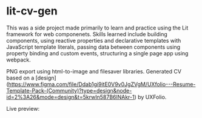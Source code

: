 # lit-cv-gen

This was a side project made primarily to learn and practice using the Lit framework for web componenets. Skills learned include building components, using reactive properties and declarative templates with JavaScript template literals, passing data between components using property binding and custom events, structuring a single page app using webpack.

PNG export using html-to-image and filesaver libraries. Generated CV based on a [design] (https://www.figma.com/file/Ddab1gi9itE0V9v0JgZVgM/UXfolio---Resume-Template-Pack-(Community)?type=design&node-id=2%3A26&mode=design&t=5krwIn587B6lNAkr-1) by UXFolio.

Live preview:
